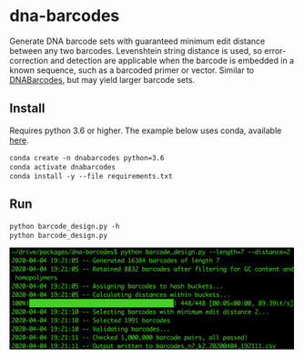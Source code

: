 # dna-barcodes

Generate DNA barcode sets with guaranteed minimum edit distance between any two barcodes. 
Levenshtein string distance is used, so error-correction and detection are applicable when the barcode is embedded in a known sequence, such as a barcoded primer or vector.
Similar to [DNABarcodes](https://www.bioconductor.org/packages/release/bioc/html/DNABarcodes.html), but may yield larger barcode sets. 

## Install
Requires python 3.6 or higher. The example below uses conda, available [here](https://docs.conda.io/en/latest/miniconda.html).

```
conda create -n dnabarcodes python=3.6
conda activate dnabarcodes
conda install -y --file requirements.txt
```
## Run

```
python barcode_design.py -h
python barcode_design.py
```

<img src="example.png" width="500">

